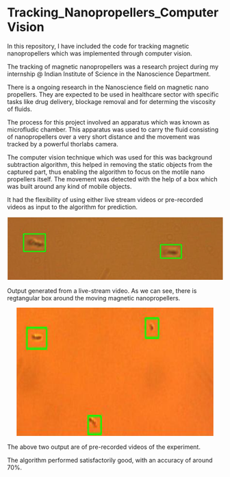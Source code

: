 # Tracking_Nanopropellers_ComputerVision
In this repository, I have included the code for tracking magnetic nanopropellers which was implemented through computer vision.

The tracking of magnetic nanopropellers was a research project during my internship @ Indian Institute of Science in the 
Nanoscience Department.

There is a ongoing research in the Nanoscience field on magnetic nano propellers. They are expected to be used in healthcare 
sector with specific tasks like drug delivery, blockage removal and for determing the viscosity of fluids.

The process for this project involved an apparatus which was known as microfludic chamber. This apparatus was used to carry
the fluid consisting of nanopropellers over a very short distance and the movement was tracked by a powerful thorlabs camera.

The computer vision technique which was used for this was background subtraction algorithm, this helped in removing the static
objects from the captured part, thus enabling the algorithm to focus on the motile nano propellers itself. The movement was detected with the help of a box which was built around any kind of mobile objects.

It had the flexibility of using either live stream videos or pre-recorded videos as input to the algorithm for prediction. 

![Fig-1](https://github.com/Palash09/Tracking_Nanopropellers_ComputerVision/blob/master/Tracking_1.png)

Output generated from a live-stream video. As we can see, there is regtangular box around the moving magnetic nanopropellers.

<p align="center">
  <img width="460" height="300" src="https://github.com/Palash09/Tracking_Nanopropellers_ComputerVision/blob/master/Tracking_3.png">
</p>

The above two output are of pre-recorded videos of the experiment.

The algorithm performed satisfactorily good, with an accuracy of around 70%. 



